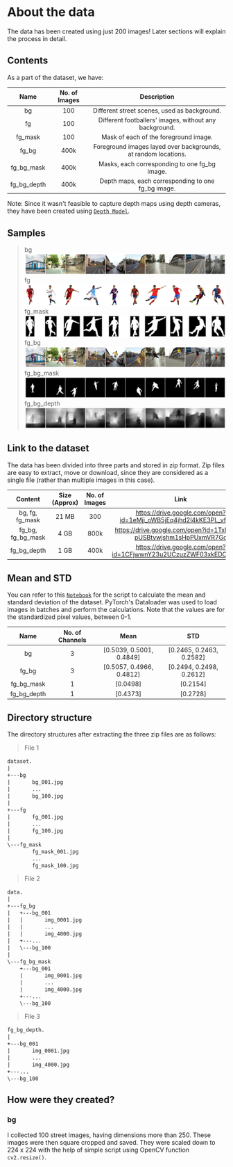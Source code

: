 # About the data
The data has been created using just 200 images! Later sections will explain the process in detail.
## Contents
As a part of the dataset, we have:

| Name | No. of Images | Description |
| :--: | :-----------: | :---------: |
| bg | 100 | Different street scenes, used as background. |
| fg | 100 | Different footballers' images, without any background. | 
| fg_mask | 100 | Mask of each of the foreground image. |
| fg_bg | 400k | Foreground images layed over backgrounds, at random locations. |
| fg_bg_mask | 400k | Masks, each corresponding to one fg_bg image. |
| fg_bg_depth | 400k | Depth maps, each corresponding to one fg_bg image. |

Note: Since it wasn't feasible to capture depth maps using depth cameras, they have been created using <a href="https://github.com/ialhashim/DenseDepth/blob/master/DenseDepth.ipynb" target="_blank">`Depth Model`</a>.

## Samples
> bg
![bg](Samples/bg.jpg)
> fg
![bg](Samples/fg.jpg)
> fg_mask
![bg](Samples/fg_mask.jpg)
> fg_bg
![bg](Samples/fg_bg.jpg)
> fg_bg_mask
![bg](Samples/fg_bg_mask.jpg)
> fg_bg_depth
![bg](Samples/fg_bg_depth.jpg)

## Link to the dataset
The data has been divided into three parts and stored in zip format. Zip files are easy to extract, move or download, since they are considered as a single file (rather than multiple images in this case).

| Content | Size (Approx) | No. of Images | Link |
| :-----: | :--: | :-----------: | :--: |
| bg, fg, fg_mask | 21 MB | 300 | https://drive.google.com/open?id=1eMjj_oWB5jEq4jhd2l4kKE3PL_vf4PZT |
| fg_bg, fg_bg_mask | 4 GB | 800k | https://drive.google.com/open?id=1TxFhTFP-pUSBtywjshm1sHpPUxmVR7Gc | 
| fg_bg_depth | 1 GB | 400k | https://drive.google.com/open?id=1CFjwwnY23u2UCzuzZWF03xkEDOhoKBqJ |

## Mean and STD
You can refer to this <a href="https://github.com/akshatjaipuria/Mask-and-Depth-Prediction/blob/master/data/mena_std_calculation.ipynb" target="_blank">`Notebook`</a> for the script to calculate the mean and standard deviation of the dataset. PyTorch's Dataloader was used to load images in batches and perform the calculations. Note that the values are for the standardized pixel values, between 0-1.

| Name | No. of Channels | Mean | STD |
| :--: | :-------------: | :--: | :-: |
| bg | 3 | [0.5039, 0.5001, 0.4849] | [0.2465, 0.2463, 0.2582] |
| fg_bg | 3 | [0.5057, 0.4966, 0.4812] | [0.2494, 0.2498, 0.2612] |
| fg_bg_mask | 1 | [0.0498] | [0.2154] |
| fg_bg_depth | 1 | [0.4373] | [0.2728] |

## Directory structure
The directory structures after extracting the three zip files are as follows:
> File 1
```
dataset.
|
+---bg
|       bg_001.jpg
|       ...
|       bg_100.jpg
|       
+---fg
|       fg_001.jpg
|       ...
|       fg_100.jpg
|       
\---fg_mask
        fg_mask_001.jpg
        ...
        fg_mask_100.jpg
```
> File 2
```
data.
|
+---fg_bg
|   +---bg_001
|   |       img_0001.jpg
|   |       ...
|   |       img_4000.jpg
|   +---...
|   \---bg_100
|
\---fg_bg_mask
    +---bg_001
    |       img_0001.jpg
    |       ...
    |       img_4000.jpg
    +---...
    \---bg_100
```
> File 3
```
fg_bg_depth.
|
+---bg_001
|       img_0001.jpg
|       ...
|       img_4000.jpg
+---...
\---bg_100
```
## How were they created?
### bg
I collected 100 street images, having dimensions more than 250. These images were then square cropped and saved. They were scaled down to 224 x 224 with the help of simple script using OpenCV function `cv2.resize()`.

